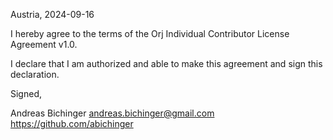 Austria, 2024-09-16

I hereby agree to the terms of the Orj Individual Contributor License
Agreement v1.0.

I declare that I am authorized and able to make this agreement and sign this
declaration.

Signed,

Andreas Bichinger andreas.bichinger@gmail.com https://github.com/abichinger
